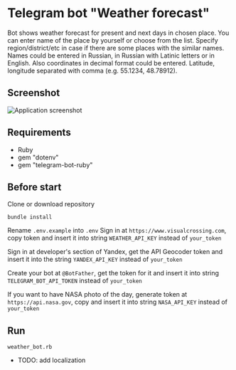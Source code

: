 # Telegram bot "Weather forecast"
Bot shows weather forecast for present and next days in chosen place. You can enter name of the place by yourself or choose from the list. Specify region/district/etc in case if there are some places with the similar names. Names could be entered in Russian, in Russian with Latinic letters or in English. Also coordinates in decimal format could be entered. Latitude, longitude separated with comma (e.g. 55.1234, 48.78912).

## Screenshot
![Application screenshot](https://github.com/dmentry/WeatherForecastBot/blob/master/Screenshot.png)

## Requirements
* Ruby
* gem "dotenv"
* gem "telegram-bot-ruby"

## Before start
Clone or download repository

```
bundle install
```

Rename `.env.example` into `.env`
Sign in at `https://www.visualcrossing.com`, copy token and insert it into string `WEATHER_API_KEY` instead of `your_token`

Sign in at developer's section of Yandex, get the API Geocoder token and insert it into the string `YANDEX_API_KEY` instead of `your_token`

Create your bot at `@BotFather`, get the token for it and insert it into string `TELEGRAM_BOT_API_TOKEN` instead of `your_token`

If you want to have NASA photo of the day, generate token at `https://api.nasa.gov`, copy and insert it into string `NASA_API_KEY` instead of `your_token`

## Run
```
weather_bot.rb
```
* TODO:
add localization
